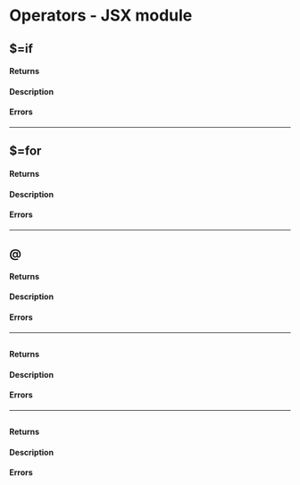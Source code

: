 # Operators - JSX module

## $=if

#### Returns

#### Description

#### Errors


----

## $=for

#### Returns

#### Description

#### Errors


----

## @

#### Returns

#### Description

#### Errors


----

## 

#### Returns

#### Description

#### Errors


----

## 

#### Returns

#### Description

#### Errors


